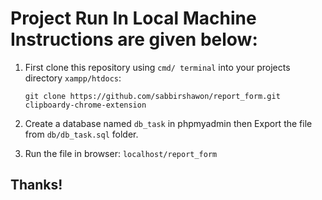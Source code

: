 # Project Run In Local Machine Instructions are given below:

1. First clone this repository using `cmd/ terminal` into your projects directory `xampp/htdocs`: 
 
    ```
    git clone https://github.com/sabbirshawon/report_form.git clipboardy-chrome-extension
    ```

2. Create a database named `db_task` in phpmyadmin then Export the file from `db/db_task.sql` folder.

3. Run the file in browser: `localhost/report_form`

## Thanks!
